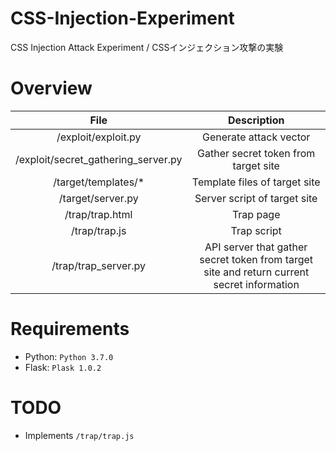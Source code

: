 # CSS-Injection-Experiment
CSS Injection Attack Experiment / CSSインジェクション攻撃の実験

# Overview
|File|Description|
|:-:|:-:|
|/exploit/exploit.py|Generate attack vector|
|/exploit/secret_gathering_server.py|Gather secret token from target site|
|/target/templates/*|Template files of target site|
|/target/server.py|Server script of target site|
|/trap/trap.html|Trap page|
|/trap/trap.js|Trap script|
|/trap/trap_server.py|API server that gather secret token from target site and return current secret information|

# Requirements
- Python: `Python 3.7.0`
- Flask: `Plask 1.0.2`

# TODO
- Implements `/trap/trap.js`